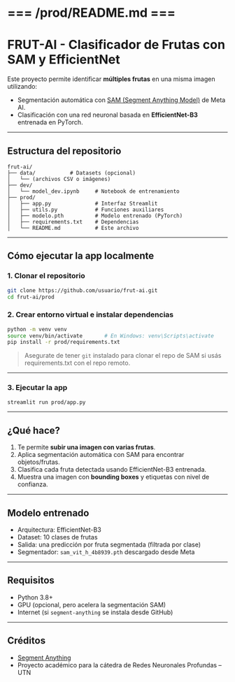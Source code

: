# === /prod/README.md ===

#  FRUT-AI - Clasificador de Frutas con SAM y EfficientNet

Este proyecto permite identificar **múltiples frutas** en una misma imagen utilizando:

- Segmentación automática con [SAM (Segment Anything Model)](https://segment-anything.com/) de Meta AI.
- Clasificación con una red neuronal basada en **EfficientNet-B3** entrenada en PyTorch.

---

##  Estructura del repositorio

```
frut-ai/
├── data/           # Datasets (opcional)
│   └── (archivos CSV o imágenes)
├── dev/
│   └── model_dev.ipynb     # Notebook de entrenamiento
├── prod/
│   ├── app.py              # Interfaz Streamlit
│   ├── utils.py            # Funciones auxiliares
│   ├── modelo.pth          # Modelo entrenado (PyTorch)
│   ├── requirements.txt    # Dependencias
│   └── README.md           # Este archivo
```

---

##  Cómo ejecutar la app localmente

### 1. Clonar el repositorio

```bash
git clone https://github.com/usuario/frut-ai.git
cd frut-ai/prod
```

### 2. Crear entorno virtual e instalar dependencias

```bash
python -m venv venv
source venv/bin/activate       # En Windows: venv\Scripts\activate
pip install -r prod/requirements.txt
```

> Asegurate de tener `git` instalado para clonar el repo de SAM si usás requirements.txt con el repo remoto.

---

### 3. Ejecutar la app

```bash
streamlit run prod/app.py
```

---

##  ¿Qué hace?

1. Te permite **subir una imagen con varias frutas**.
2. Aplica segmentación automática con SAM para encontrar objetos/frutas.
3. Clasifica cada fruta detectada usando EfficientNet-B3 entrenada.
4. Muestra una imagen con **bounding boxes** y etiquetas con nivel de confianza.

---

##  Modelo entrenado

- Arquitectura: EfficientNet-B3
- Dataset: 10 clases de frutas
- Salida: una predicción por fruta segmentada (filtrada por clase)
- Segmentador: `sam_vit_h_4b8939.pth` descargado desde Meta

---

##  Requisitos

- Python 3.8+
- GPU (opcional, pero acelera la segmentación SAM)
- Internet (si `segment-anything` se instala desde GitHub)

---

##  Créditos

- [Segment Anything](https://github.com/facebookresearch/segment-anything)
- Proyecto académico para la cátedra de Redes Neuronales Profundas – UTN